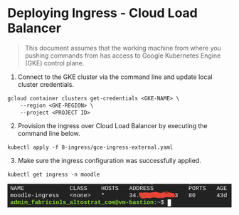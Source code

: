 # Deploying Ingress - Cloud Load Balancer

> This document assumes that the working machine from where you pushing commands from has access to Google Kubernetes Engine (GKE) control plane.

1. Connect to the GKE cluster via the command line and update local cluster credentials.

```
gcloud container clusters get-credentials <GKE-NAME> \
    --region <GKE-REGION> \
    --project <PROJECT ID>
```

2. Provision the ingress over Cloud Load Balancer by executing the command line below.

```
kubectl apply -f 8-ingress/gce-ingress-external.yaml
```

3. Make sure the ingress configuration was successfully applied.

```
kubectl get ingress -n moodle
```

<p align="left">
    <img src="../img/ingress-created.png">
</p>